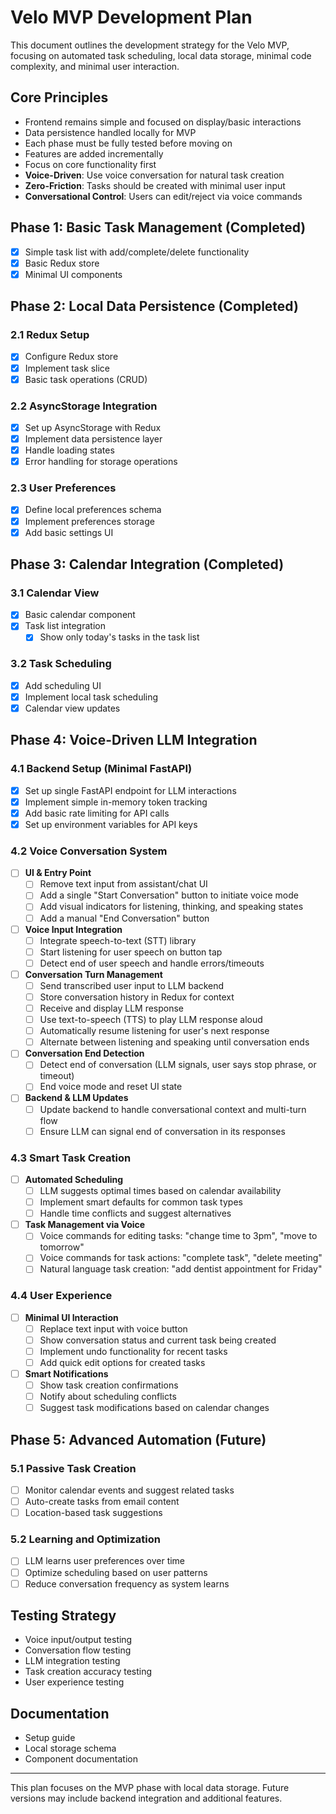 # Velo MVP Development Plan

This document outlines the development strategy for the Velo MVP, focusing on automated task scheduling, local data storage, minimal code complexity, and minimal user interaction.

## Core Principles
- Frontend remains simple and focused on display/basic interactions
- Data persistence handled locally for MVP
- Each phase must be fully tested before moving on
- Features are added incrementally
- Focus on core functionality first
- **Voice-Driven**: Use voice conversation for natural task creation
- **Zero-Friction**: Tasks should be created with minimal user input
- **Conversational Control**: Users can edit/reject via voice commands

## Phase 1: Basic Task Management (Completed)
- [x] Simple task list with add/complete/delete functionality
- [x] Basic Redux store
- [x] Minimal UI components

## Phase 2: Local Data Persistence (Completed)
### 2.1 Redux Setup
- [x] Configure Redux store
- [x] Implement task slice
- [x] Basic task operations (CRUD)

### 2.2 AsyncStorage Integration
- [x] Set up AsyncStorage with Redux
- [x] Implement data persistence layer
- [x] Handle loading states
- [x] Error handling for storage operations

### 2.3 User Preferences
- [x] Define local preferences schema
- [x] Implement preferences storage
- [x] Add basic settings UI

## Phase 3: Calendar Integration (Completed)
### 3.1 Calendar View
- [x] Basic calendar component
- [x] Task list integration
  - [x] Show only today's tasks in the task list

### 3.2 Task Scheduling
- [x] Add scheduling UI
- [x] Implement local task scheduling
- [x] Calendar view updates

## Phase 4: Voice-Driven LLM Integration
### 4.1 Backend Setup (Minimal FastAPI)
- [x] Set up single FastAPI endpoint for LLM interactions
- [x] Implement simple in-memory token tracking
- [x] Add basic rate limiting for API calls
- [x] Set up environment variables for API keys

### 4.2 Voice Conversation System
- [ ] **UI & Entry Point**
  - [ ] Remove text input from assistant/chat UI
  - [ ] Add a single "Start Conversation" button to initiate voice mode
  - [ ] Add visual indicators for listening, thinking, and speaking states
  - [ ] Add a manual "End Conversation" button

- [ ] **Voice Input Integration**
  - [ ] Integrate speech-to-text (STT) library
  - [ ] Start listening for user speech on button tap
  - [ ] Detect end of user speech and handle errors/timeouts

- [ ] **Conversation Turn Management**
  - [ ] Send transcribed user input to LLM backend
  - [ ] Store conversation history in Redux for context
  - [ ] Receive and display LLM response
  - [ ] Use text-to-speech (TTS) to play LLM response aloud
  - [ ] Automatically resume listening for user's next response
  - [ ] Alternate between listening and speaking until conversation ends

- [ ] **Conversation End Detection**
  - [ ] Detect end of conversation (LLM signals, user says stop phrase, or timeout)
  - [ ] End voice mode and reset UI state

- [ ] **Backend & LLM Updates**
  - [ ] Update backend to handle conversational context and multi-turn flow
  - [ ] Ensure LLM can signal end of conversation in its responses

### 4.3 Smart Task Creation
- [ ] **Automated Scheduling**
  - [ ] LLM suggests optimal times based on calendar availability
  - [ ] Implement smart defaults for common task types
  - [ ] Handle time conflicts and suggest alternatives

- [ ] **Task Management via Voice**
  - [ ] Voice commands for editing tasks: "change time to 3pm", "move to tomorrow"
  - [ ] Voice commands for task actions: "complete task", "delete meeting"
  - [ ] Natural language task creation: "add dentist appointment for Friday"

### 4.4 User Experience
- [ ] **Minimal UI Interaction**
  - [ ] Replace text input with voice button
  - [ ] Show conversation status and current task being created
  - [ ] Implement undo functionality for recent tasks
  - [ ] Add quick edit options for created tasks

- [ ] **Smart Notifications**
  - [ ] Show task creation confirmations
  - [ ] Notify about scheduling conflicts
  - [ ] Suggest task modifications based on calendar changes

## Phase 5: Advanced Automation (Future)
### 5.1 Passive Task Creation
- [ ] Monitor calendar events and suggest related tasks
- [ ] Auto-create tasks from email content
- [ ] Location-based task suggestions

### 5.2 Learning and Optimization
- [ ] LLM learns user preferences over time
- [ ] Optimize scheduling based on user patterns
- [ ] Reduce conversation frequency as system learns

## Testing Strategy
- Voice input/output testing
- Conversation flow testing
- LLM integration testing
- Task creation accuracy testing
- User experience testing

## Documentation
- Setup guide
- Local storage schema
- Component documentation

---

This plan focuses on the MVP phase with local data storage. Future versions may include backend integration and additional features. 
